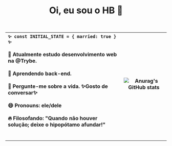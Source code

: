 <div align='center'>
  
  # Oi, eu sou o HB 🐻

</div>

<br>

<div align='center'>
  
  `✨ const INITIAL_STATE = { married: true } ✨`<br><br> 🔭 Atualmente estudo desenvolvimento web na @Trybe. <br><br> 🌱 Aprendendo back-end. <br><br> 💬 Pergunte-me sobre a vida. ✨Gosto de conversar✨ <br><br> 😄 Pronouns: ele/dele <br><br> 🔥 Filosofando: "Quando não houver solução; deixe o hipopótamo afundar!" <br><br>    | ![Anurag's GitHub stats](https://github-readme-stats.vercel.app/api?username=helberbrito&count_private=true&show_icons=true&theme=merko)
:--- | ---

</div>

***

